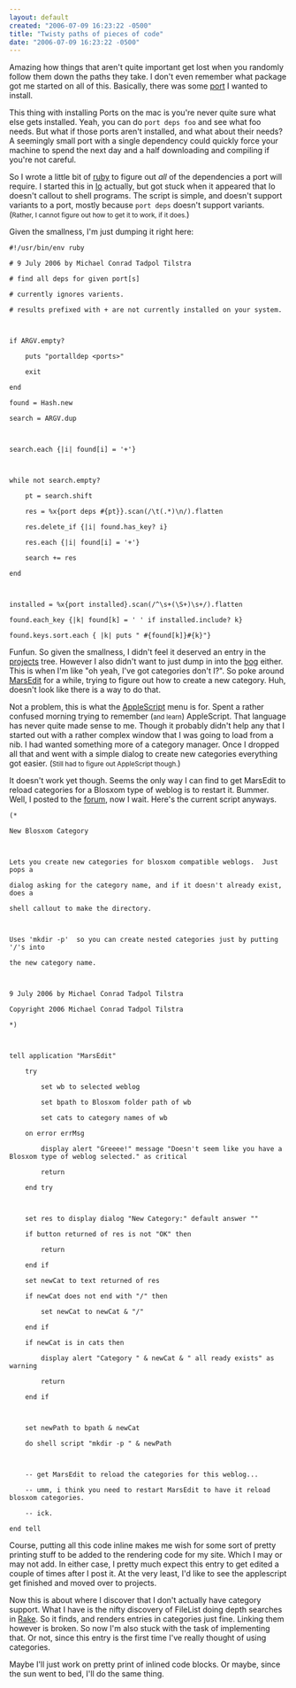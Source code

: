 ```yaml
---
layout: default
created: "2006-07-09 16:23:22 -0500"
title: "Twisty paths of pieces of code"
date: "2006-07-09 16:23:22 -0500"
---
```



Amazing how things that aren't quite important get lost when you randomly follow them down the paths they take.  I don't even remember what package got me started on all of this.  Basically, there was some <a href="http://darwinports.opendarwin.org/">port</a> I wanted to install.



This thing with installing Ports on the mac is you're never quite sure what else gets installed.  Yeah, you can do `port deps foo` and see what foo needs.  But what if those ports aren't installed, and what about their needs?  A seemingly small port with a single dependency could quickly force your machine to spend the next day and a half downloading and compiling if you're not careful.



So I wrote a little bit of <a href="http://www.ruby-lang.org/">ruby</a> to figure out *all* of the dependencies a port will require.  I started this in <a href="http://iolanguage.com/">Io</a> actually, but got stuck when it appeared that Io doesn't callout to shell programs.  The script is simple, and doesn't support variants to a port, mostly because `port deps` doesn't support variants. (<small>Rather, I cannot figure out how to get it to work, if it does.</small>)



Given the smallness, I'm just dumping it right here:



	#!/usr/bin/env ruby

	# 9 July 2006 by Michael Conrad Tadpol Tilstra

	# find all deps for given port[s]

	# currently ignores varients.

	# results prefixed with + are not currently installed on your system.



	if ARGV.empty?

		puts "portalldep <ports>"

		exit

	end

	found = Hash.new

	search = ARGV.dup



	search.each {|i| found[i] = '+'}



	while not search.empty?

		pt = search.shift

		res = %x{port deps #{pt}}.scan(/\t(.*)\n/).flatten

		res.delete_if {|i| found.has_key? i}

		res.each {|i| found[i] = '+'}

		search += res

	end



	installed = %x{port installed}.scan(/^\s+(\S+)\s+/).flatten

	found.each_key {|k| found[k] = ' ' if installed.include? k}

	found.keys.sort.each { |k| puts " #{found[k]}#{k}"}



Funfun.  So given the smallness, I didn't feel it deserved an entry in the <a href="/projects/index.html">projects</a> tree.  However I also didn't want to just dump in into the <a href="/bog/index.html">bog</a> either.  This is when I'm like "oh yeah, I've got categories don't I?".  So poke around <a href="http://ranchero.com/marsedit/">MarsEdit</a> for a while, trying to figure out how to create a new category.  Huh, doesn't look like there is a way to do that.



Not a problem, this is what the <a href="http://www.apple.com/macosx/features/applescript/">AppleScript</a> menu is for.  Spent a rather confused morning trying to remember (<small>and learn</small>) AppleScript.  That language has never quite made sense to me.  Though it probably didn't help any that I started out with a rather complex window that I was going to load from a nib.  I had wanted something more of a category manager.  Once I dropped all that and went with a simple dialog to create new categories everything got easier.  (<small>Still had to figure out AppleScript though.</small>)



It doesn't work yet though.  Seems the only way I can find to get MarsEdit to reload categories for a Blosxom type of weblog is to restart it.  Bummer.  Well, I posted to the <a href="http://www.newsgator.com/forum/messages.aspx?ForumID=11">forum</a>, now I wait.  Here's the current script anyways.



	(*

	New Blosxom Category

	

	Lets you create new categories for blosxom compatible weblogs.  Just pops a 

	dialog asking for the category name, and if it doesn't already exist, does a 

	shell callout to make the directory.

	

	Uses 'mkdir -p'  so you can create nested categories just by putting '/'s into 

	the new category name.

	

	9 July 2006 by Michael Conrad Tadpol Tilstra

	Copyright 2006 Michael Conrad Tadpol Tilstra

	*)

	

	tell application "MarsEdit"

		try

			set wb to selected weblog

			set bpath to Blosxom folder path of wb

			set cats to category names of wb

		on error errMsg

			display alert "Greeee!" message "Doesn't seem like you have a Blosxom type of weblog selected." as critical

			return

		end try

		

		set res to display dialog "New Category:" default answer ""

		if button returned of res is not "OK" then

			return

		end if

		set newCat to text returned of res

		if newCat does not end with "/" then

			set newCat to newCat & "/"

		end if

		if newCat is in cats then

			display alert "Category " & newCat & " all ready exists" as warning

			return

		end if

		

		set newPath to bpath & newCat

		do shell script "mkdir -p " & newPath

		

		-- get MarsEdit to reload the categories for this weblog...

		-- umm, i think you need to restart MarsEdit to have it reload blosxom categories.

		-- ick.

	end tell

		



Course, putting all this code inline makes me wish for some sort of pretty printing stuff to be added to the rendering code for my site.  Which I may or may not add.  In either case, I pretty much expect this entry to get edited a couple of times after I post it.  At the very least, I'd like to see the applescript get finished and moved over to projects.



Now this is about where I discover that I don't actually have category support.  What I have is the nifty discovery of FileList doing depth searches in <a href="http://rake.rubyforge.org/">Rake</a>.  So it finds, and renders entries in categories just fine.  Linking them however is broken.  So now I'm also stuck with the task of implementing that.  Or not, since this entry is the first time I've really thought of using categories.



Maybe I'll just work on pretty print of inlined code blocks.  Or maybe, since the sun went to bed, I'll do the same thing.






